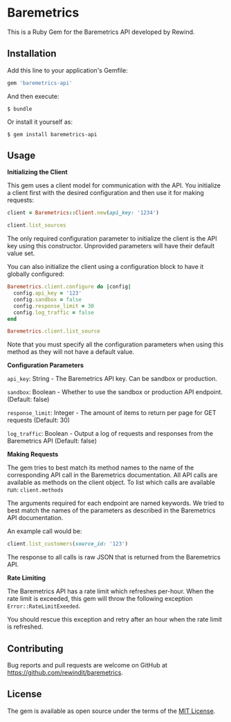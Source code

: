 # Baremetrics

This is a Ruby Gem for the Baremetrics API developed by Rewind.

## Installation

Add this line to your application's Gemfile:

```ruby
gem 'baremetrics-api'
```

And then execute:

    $ bundle

Or install it yourself as:

    $ gem install baremetrics-api

## Usage

**Initializing the Client**

This gem uses a client model for communication with the API. You initialize a client first with the desired configuration and then use it for making requests:

```ruby
client = Baremetrics::Client.new(api_key: '1234')

client.list_sources
```

The only required configuration parameter to initialize the client is the API key using this constructor. Unprovided parameters will have their default value set.

You can also initialize the client using a configuration block to have it globally configured:

```ruby
Baremetrics.client.configure do |config|
  config.api_key = '123'
  config.sandbox = false
  config.response_limit = 30
  config.log_traffic = false
end

Baremetrics.client.list_source
```

Note that you must specify all the configuration parameters when using this method as they will not have a default value.

**Configuration Parameters**

`api_key`: String - The Baremetrics API key. Can be sandbox or production.

`sandbox`: Boolean - Whether to use the sandbox or production API endpoint. (Default: false)

`response_limit`: Integer - The amount of items to return per page for GET requests (Default: 30)

`log_traffic`: Boolean - Output a log of requests and responses from the Baremetrics API (Default: false)

**Making Requests**

The gem tries to best match its method names to the name of the corresponding API call in the Baremetrics documentation.
All API calls are available as methods on the client object.
To list which calls are available run: `client.methods`

The arguments required for each endpoint are named keywords. We tried to best match the names of the parameters as described in the Baremetrics API documentation.

An example call would be:

```ruby
client.list_customers(source_id: '123')
```

The response to all calls is raw JSON that is returned from the Baremetrics API.

**Rate Limiting**

The Baremetrics API has a rate limit which refreshes per-hour. When the rate limit is exceeded, this gem will throw the following exception `Error::RateLimitExeeded`.

You should rescue this exception and retry after an hour when the rate limit is refreshed.

## Contributing

Bug reports and pull requests are welcome on GitHub at https://github.com/rewindit/baremetrics.


## License

The gem is available as open source under the terms of the [MIT License](http://opensource.org/licenses/MIT).
